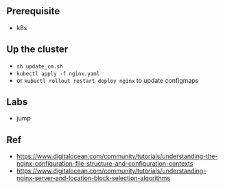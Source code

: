 ## Prerequisite
- k8s

## Up the cluster
- `sh update_cm.sh`
- `kubectl apply -f nginx.yaml`
- or `kubectl rollout restart deploy nginx` to update configmaps

## Labs
- jump

## Ref
- https://www.digitalocean.com/community/tutorials/understanding-the-nginx-configuration-file-structure-and-configuration-contexts
- https://www.digitalocean.com/community/tutorials/understanding-nginx-server-and-location-block-selection-algorithms

